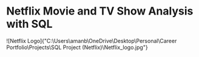# Netflix Movie and TV Show Analysis with SQL

![Netflix Logo]{"C:\Users\amanb\OneDrive\Desktop\Personal\Career Portfolio\Projects\SQL Project (Netflix)\Netflix_logo.jpg"}

